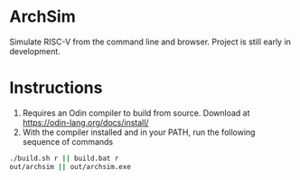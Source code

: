 # ArchSim
Simulate RISC-V from the command line and browser. Project is still early in development.

# Instructions
1. Requires an Odin compiler to build from source. Download at https://odin-lang.org/docs/install/
2. With the compiler installed and in your PATH, run the following sequence of commands
```bash
./build.sh r || build.bat r
out/archsim || out/archsim.exe
```


